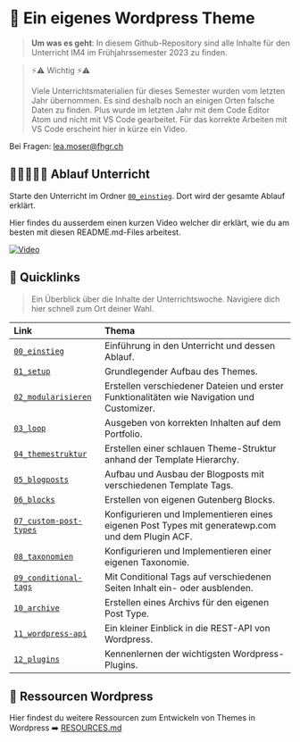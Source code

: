 # 🎨 Ein eigenes Wordpress Theme
> **Um was es geht**: In diesem Github-Repository sind alle Inhalte für
> den Unterricht IM4 im Frühjahrssemester 2023 zu finden. 

> ⚡⚠️ Wichtig ⚡⚠️
> 
> Viele Unterrichtsmaterialien für dieses Semester wurden vom letzten Jahr übernommen. 
> Es sind deshalb noch an einigen Orten falsche Daten zu finden. 
> Plus wurde im letzten Jahr mit dem Code Editor Atom und nicht mit VS Code gearbeitet. 
> Für das korrekte Arbeiten mit VS Code erscheint hier in kürze ein Video.

Bei Fragen: [lea.moser@fhgr.ch](mailto:lea.moser@fhgr.ch)

## 🚶🚶‍♀️🚶‍♂️ Ablauf Unterricht
Starte den Unterricht im Ordner [`00_einstieg`](00_einstieg).
Dort wird der gesamte Ablauf erklärt.

Hier findes du ausserdem einen kurzen Video welcher dir erklärt, 
wie du am besten mit diesen README.md-Files arbeitest.

[![Video](https://i3.ytimg.com/vi/FUgWANXPVX0/maxresdefault.jpg)](https://www.youtube.com/watch?v=FUgWANXPVX0)

## 🔗 Quicklinks
> Ein Überblick über die Inhalte der Unterrichtswoche. 
> Navigiere dich hier schnell zum Ort deiner Wahl.

| Link                                           | Thema                                                                                            |
|:-----------------------------------------------|:-------------------------------------------------------------------------------------------------|
| [`00_einstieg`](00_einstieg)                   | Einführung in den Unterricht und dessen Ablauf.                                                  |
| [`01_setup`](01_setup)                         | Grundlegender Aufbau des Themes.                                                                 |
| [`02_modularisieren`](02_modularisieren)       | Erstellen verschiedener Dateien und erster Funktionalitäten wie Navigation und Customizer.       |
| [`03_loop`](03_loop)                           | Ausgeben von korrekten Inhalten auf dem Portfolio.                                               |
| [`04_themestruktur`](04_themestruktur)         | Erstellen einer schlauen Theme-Struktur anhand der Template Hierarchy.                           |
| [`05_blogposts`](05_blogposts)                 | Aufbau und Ausbau der Blogposts mit verschiedenen Template Tags.                                 |
| [`06_blocks`](06_blocks)                       | Erstellen von eigenen Gutenberg Blocks.                                                          |
| [`07_custom-post-types`](07_custom-post-types) | Konfigurieren und Implementieren eines eigenen Post Types mit generatewp.com und dem Plugin ACF. |
| [`08_taxonomien`](08_taxonomien)               | Konfigurieren und Implementieren einer eigenen Taxonomie.                                        |
| [`09_conditional-tags`](09_conditional-tags)   | Mit Conditional Tags auf verschiedenen Seiten Inhalt ein- oder ausblenden.                       |
| [`10_archive`](10_archive)                     | Erstellen eines Archivs für den eigenen Post Type.                                               |
| [`11_wordpress-api`](11_wordpress-api)         | Ein kleiner Einblick in die REST-API von Wordpress.                                              |
| [`12_plugins`](12_plugins)                     | Kennenlernen der wichtigsten Wordpress-Plugins.                                                  |


## 🔗 Ressourcen Wordpress
Hier findest du weitere Ressourcen zum Entwickeln von Themes in Wordpress ➡️ [RESOURCES.md](RESOURCES.md)
